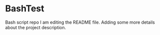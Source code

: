 # BashTest
Bash script repo
I am editing the README file. Adding some more details about the project description.
